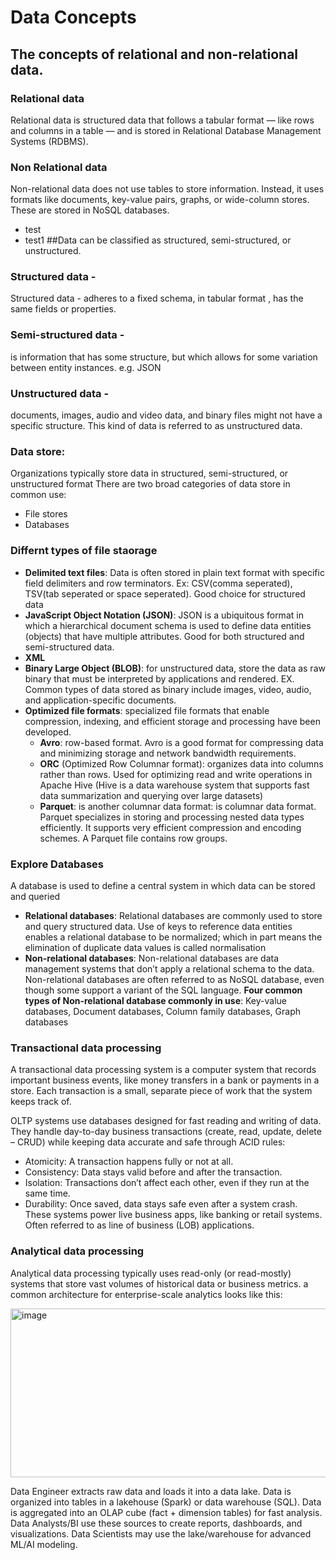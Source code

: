 # Data Concepts 


## The concepts of relational and non-relational data.

### Relational data
Relational data is structured data that follows a tabular format — like rows and columns in a table — and is stored in Relational Database Management Systems (RDBMS).

### Non Relational data
Non-relational data does not use tables to store information. Instead, it uses formats like documents, key-value pairs, graphs, or wide-column stores. These are stored in NoSQL databases.

- test
- test1
##Data can be classified as structured, semi-structured, or unstructured.

### Structured data - 
Structured data - adheres to a fixed schema, in tabular format , has the same fields or properties.
### Semi-structured data -
is information that has some structure, but which allows for some variation between entity instances. e.g. JSON
### Unstructured data -
documents, images, audio and video data, and binary files might not have a specific structure. This kind of data is referred to as unstructured data.

### Data store:
Organizations typically store data in structured, semi-structured, or unstructured format 
There are two broad categories of data store in common use:
- File stores
- Databases

### Differnt types of file staorage
- **Delimited text files**: Data is often stored in plain text format with specific field delimiters and row terminators. Ex: CSV(comma seperated), TSV(tab seperated or space seperated). Good choice for structured data
- **JavaScript Object Notation (JSON)**: JSON is a ubiquitous format in which a hierarchical document schema is used to define data entities (objects) that have multiple attributes. Good for both structured and semi-structured data.
- **XML**
- **Binary Large Object (BLOB)**: for unstructured data, store the data as raw binary that must be interpreted by applications and rendered. EX. Common types of data stored as binary include images, video, audio, and application-specific documents.
- **Optimized file formats**: specialized file formats that enable compression, indexing, and efficient storage and processing have been developed.
  - **Avro**: row-based format. Avro is a good format for compressing data and minimizing storage and network bandwidth requirements.
  - **ORC** (Optimized Row Columnar format): organizes data into columns rather than rows. Used for optimizing read and write operations in Apache Hive (Hive is a data warehouse system that supports fast data summarization and querying over large datasets)
  - **Parquet**: is another columnar data format: is columnar data format. Parquet specializes in storing and processing nested data types efficiently. It supports very efficient compression and encoding schemes. A Parquet file contains row groups. 

### Explore Databases
A database is used to define a central system in which data can be stored and queried
  - **Relational databases**: Relational databases are commonly used to store and query structured data.  Use of keys to reference data entities enables a relational database  to be normalized; which in part means the elimination of duplicate data values is called normalisation
  - **Non-relational databases**: Non-relational databases are data management systems that don’t apply a relational schema to the data. Non-relational databases are often referred to as NoSQL database, even though some support a variant of the SQL language.
        **Four common types of Non-relational database commonly in use**:
        Key-value databases,
        Document databases,
        Column family databases,
        Graph databases

### Transactional data processing
A transactional data processing system is a computer system that records important business events, like money transfers in a bank or payments in a store. Each transaction is a small, separate piece of work that the system keeps track of.

OLTP systems use databases designed for fast reading and writing of data. They handle day-to-day business transactions (create, read, update, delete – CRUD) while keeping data accurate and safe through ACID rules:
 - Atomicity: A transaction happens fully or not at all.
 - Consistency: Data stays valid before and after the transaction.
 - Isolation: Transactions don’t affect each other, even if they run at the same time.
 -  Durability: Once saved, data stays safe even after a system crash.
These systems power live business apps, like banking or retail systems. Often referred to as line of business (LOB) applications.

### Analytical data processing
Analytical data processing typically uses read-only (or read-mostly) systems that store vast volumes of historical data or business metrics.
a common architecture for enterprise-scale analytics looks like this:

<img width="1188" height="270" alt="image" src="https://github.com/user-attachments/assets/a827303e-87f5-4dd9-a90b-3276c35a8bd0" />

Data Engineer extracts raw data and loads it into a data lake.
Data is organized into tables in a lakehouse (Spark) or data warehouse (SQL).
Data is aggregated into an OLAP cube (fact + dimension tables) for fast analysis.
Data Analysts/BI use these sources to create reports, dashboards, and visualizations.
Data Scientists may use the lake/warehouse for advanced ML/AI modeling.
